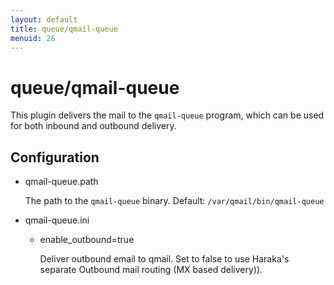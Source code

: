 ```yaml
---
layout: default
title: queue/qmail-queue
menuid: 26
---
```

queue/qmail-queue
=================

This plugin delivers the mail to the `qmail-queue` program, which can be used
for both inbound and outbound delivery.

Configuration
-------------

* qmail-queue.path

  The path to the `qmail-queue` binary. Default: `/var/qmail/bin/qmail-queue`

* qmail-queue.ini

    * enable_outbound=true

      Deliver outbound email to qmail. Set to false to use Haraka's
      separate Outbound mail routing (MX based delivery)).


